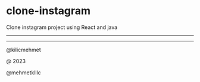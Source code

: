 # clone-instagram
Clone instagram project using  React and java


-----------------------------------

***********************************


@kilicmehmet

@ 2023

@mehmetklllc
